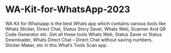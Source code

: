 # WA-Kit-for-WhatsApp-2023
WA Kit for Whatsapp is the best Whats app which contains various tools like Whats Sticker, Direct Chat, Status Story Saver, Whats Web, Scanner And QR Code Generator etc. Get all these tools Whats Web, Status Saver or Status Downloader, Whats Direct Chat – Direct Chat without saving numbers, Sticker Maker, etc in this What’s Tools Scan app.
